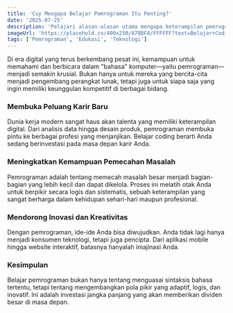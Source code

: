 ```yaml
---
title: 'Cuy Mengapa Belajar Pemrograman Itu Penting?'
date: '2025-07-25'
description: 'Pelajari alasan-alasan utama mengapa keterampilan pemrograman menjadi sangat berharga di era digital ini.'
imageUrl: 'https://placehold.co/400x250/A78BFA/FFFFFF?text=Belajar+Coding'
tags: ['Pemrograman', 'Edukasi', 'Teknologi']
---
```


Di era digital yang terus berkembang pesat ini, kemampuan untuk memahami dan berbicara dalam "bahasa" komputer—yaitu pemrograman—menjadi semakin krusial. Bukan hanya untuk mereka yang bercita-cita menjadi pengembang perangkat lunak, tetapi juga untuk siapa saja yang ingin memiliki keunggulan kompetitif di berbagai bidang.

### Membuka Peluang Karir Baru

Dunia kerja modern sangat haus akan talenta yang memiliki keterampilan digital. Dari analisis data hingga desain produk, pemrograman membuka pintu ke berbagai profesi yang menjanjikan. Belajar coding berarti Anda sedang berinvestasi pada masa depan karir Anda.

### Meningkatkan Kemampuan Pemecahan Masalah

Pemrograman adalah tentang memecah masalah besar menjadi bagian-bagian yang lebih kecil dan dapat dikelola. Proses ini melatih otak Anda untuk berpikir secara logis dan sistematis, sebuah keterampilan yang sangat berharga dalam kehidupan sehari-hari maupun profesional.

### Mendorong Inovasi dan Kreativitas

Dengan pemrograman, ide-ide Anda bisa diwujudkan. Anda tidak lagi hanya menjadi konsumen teknologi, tetapi juga pencipta. Dari aplikasi mobile hingga website interaktif, batasnya hanyalah imajinasi Anda.

### Kesimpulan

Belajar pemrograman bukan hanya tentang menguasai sintaksis bahasa tertentu, tetapi tentang mengembangkan pola pikir yang adaptif, logis, dan inovatif. Ini adalah investasi jangka panjang yang akan memberikan dividen besar di masa depan.
